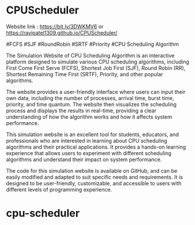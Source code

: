 # CPUScheduler

Website link : https://bit.ly/3DWKMV6 or https://ravipatel1309.github.io/CPUScheduler/

#FCFS #SJF #RoundRobin #SRTF #Priority
#CPU Scheduling Algorithm

The Simulation Website of CPU Scheduling Algorithm is an interactive platform designed to simulate various CPU scheduling algorithms, including First Come First Serve (FCFS), Shortest Job First (SJF), Round Robin (RR), Shortest Remaining Time First (SRTF), Priority, and other popular algorithms.

The website provides a user-friendly interface where users can input their own data, including the number of processes, arrival time, burst time, priority, and time quantum. The website then visualizes the scheduling process and displays the results in real-time, providing a clear understanding of how the algorithm works and how it affects system performance.

This simulation website is an excellent tool for students, educators, and professionals who are interested in learning about CPU scheduling algorithms and their practical applications. It provides a hands-on learning experience that allows users to experiment with different scheduling algorithms and understand their impact on system performance.

The code for this simulation website is available on GitHub, and can be easily modified and adapted to suit specific needs and requirements. It is designed to be user-friendly, customizable, and accessible to users with different levels of programming experience.
# cpu-scheduler
